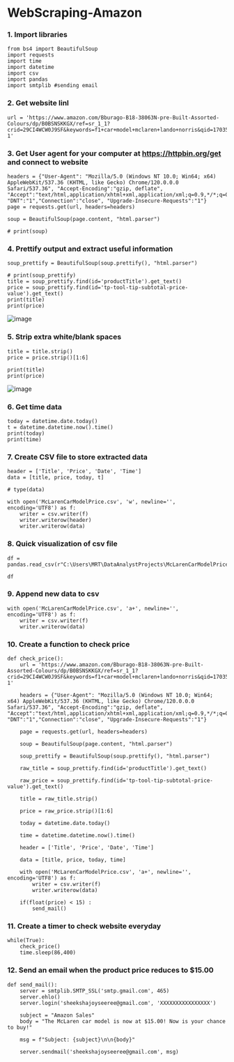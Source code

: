 # WebScraping-Amazon


### 1. Import libraries
```
from bs4 import BeautifulSoup
import requests
import time
import datetime
import csv
import pandas
import smtplib #sending email
```

### 2. Get website linl
```
url = 'https://www.amazon.com/Bburago-B18-38063N-pre-Built-Assorted-Colours/dp/B0BSNSKKGX/ref=sr_1_1?crid=29CI4WCW0J9SF&keywords=f1+car+model+mclaren+lando+norris&qid=1703566799&sprefix=f1+car+model+mclaren+lando+norr%2Caps%2C343&sr=8-1'
```

### 3. Get User agent for your computer at https://httpbin.org/get and connect to website
```
headers = {"User-Agent": "Mozilla/5.0 (Windows NT 10.0; Win64; x64) AppleWebKit/537.36 (KHTML, like Gecko) Chrome/120.0.0.0 Safari/537.36", "Accept-Encoding":"gzip, deflate", "Accept":"text/html,application/xhtml+xml,application/xml;q=0.9,*/*;q=0.8", "DNT":"1","Connection":"close", "Upgrade-Insecure-Requests":"1"}
page = requests.get(url, headers=headers)

soup = BeautifulSoup(page.content, "html.parser")

# print(soup)
```

### 4. Prettify output and extract useful information
```
soup_prettify = BeautifulSoup(soup.prettify(), "html.parser")

# print(soup_prettify)
title = soup_prettify.find(id='productTitle').get_text()
price = soup_prettify.find(id='tp-tool-tip-subtotal-price-value').get_text()
print(title)
print(price)
```
![image](https://github.com/sheeksha/WebScraping-Amazon/assets/69764380/247c4b9a-c3c7-4c97-9bf7-8cc09816ef6a)

                                          

### 5. Strip extra white/blank spaces
```
title = title.strip()
price = price.strip()[1:6]

print(title)
print(price)
```
![image](https://github.com/sheeksha/WebScraping-Amazon/assets/69764380/356b7d3f-4b88-479c-aa4c-688e103cb1b4)


### 6. Get time data
```
today = datetime.date.today()
t = datetime.datetime.now().time()
print(today)
print(time)
```

### 7. Create CSV file to store extracted data
```
header = ['Title', 'Price', 'Date', 'Time']
data = [title, price, today, t]

# type(data)

with open('McLarenCarModelPrice.csv', 'w', newline='', encoding='UTF8') as f:
    writer = csv.writer(f)
    writer.writerow(header)
    writer.writerow(data)
```

### 8. Quick visualization of csv file
```
df = pandas.read_csv(r"C:\Users\MRT\DataAnalystProjects\McLarenCarModelPrice.csv")

df
```

### 9. Append new data to csv
```
with open('McLarenCarModelPrice.csv', 'a+', newline='', encoding='UTF8') as f:
    writer = csv.writer(f)
    writer.writerow(data)
```

### 10. Create a function to check price
```
def check_price():
    url = 'https://www.amazon.com/Bburago-B18-38063N-pre-Built-Assorted-Colours/dp/B0BSNSKKGX/ref=sr_1_1?crid=29CI4WCW0J9SF&keywords=f1+car+model+mclaren+lando+norris&qid=1703566799&sprefix=f1+car+model+mclaren+lando+norr%2Caps%2C343&sr=8-1'

    headers = {"User-Agent": "Mozilla/5.0 (Windows NT 10.0; Win64; x64) AppleWebKit/537.36 (KHTML, like Gecko) Chrome/120.0.0.0 Safari/537.36", "Accept-Encoding":"gzip, deflate", "Accept":"text/html,application/xhtml+xml,application/xml;q=0.9,*/*;q=0.8", "DNT":"1","Connection":"close", "Upgrade-Insecure-Requests":"1"}
    
    page = requests.get(url, headers=headers)

    soup = BeautifulSoup(page.content, "html.parser")
    
    soup_prettify = BeautifulSoup(soup.prettify(), "html.parser")
                                  
    raw_title = soup_prettify.find(id='productTitle').get_text()

    raw_price = soup_prettify.find(id='tp-tool-tip-subtotal-price-value').get_text()
    
    title = raw_title.strip()
    
    price = raw_price.strip()[1:6]
                                  
    today = datetime.date.today()

    time = datetime.datetime.now().time()
    
    header = ['Title', 'Price', 'Date', 'Time']
    
    data = [title, price, today, time]

    with open('McLarenCarModelPrice.csv', 'a+', newline='', encoding='UTF8') as f:
        writer = csv.writer(f)
        writer.writerow(data)
        
    if(float(price) < 15) :
        send_mail()
```

### 11. Create a timer to check website everyday
```
while(True):
    check_price()
    time.sleep(86,400)
```


### 12. Send an email when the product price reduces to $15.00
```
def send_mail():
    server = smtplib.SMTP_SSL('smtp.gmail.com', 465)
    server.ehlo()
    server.login('sheekshajoyseeree@gmail.com', 'XXXXXXXXXXXXXXXX')
    
    subject = "Amazon Sales"
    body = "The McLaren car model is now at $15.00! Now is your chance to buy!"
    
    msg = f"Subject: {subject}\n\n{body}"
    
    server.sendmail('sheekshajoyseeree@gmail.com', msg)
 ```   
 
 
 
